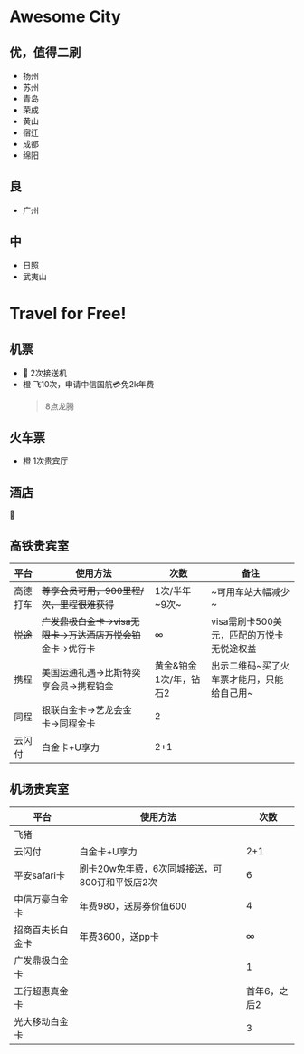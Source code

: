# Awesome City

## 优，值得二刷
- 扬州
- 苏州
- 青岛
- 荣成
- 黄山
- 宿迁
- 成都
- 绵阳

## 良
- 广州

## 中
- 日照
- 武夷山


# Travel for Free!

## 机票
- 🐷 2次接送机
- 橙 飞10次，申请中信国航💳免2k年费
  > 8点龙腾

## 火车票
- 橙 1次贵宾厅

## 酒店
🐷


## 高铁贵宾室

|平台|使用方法|次数|备注
|----|----|----|----|
|高德打车|~~尊享会员可用，900里程/次，里程很难获得~~|1次/半年~9次~|~可用车站大幅减少~|
|~~悦途~~|~~广发鼎极白金卡->visa无限卡->万达酒店万悦会铂金卡->优行卡~~|∞|visa需刷卡500美元，匹配的万悦卡无悦途权益|
|携程|美国运通礼遇->比斯特奕享会员->携程铂金|黄金&铂金1次/年，钻石2|出示二维码~买了火车票才能用，只能给自己用~|
|同程|银联白金卡->艺龙会金卡->同程金卡|2|
|云闪付|白金卡+U享力|2+1|



## 机场贵宾室
|平台|使用方法|次数|
|----|----|----|
|飞猪|
|云闪付|白金卡+U享力|2+1|
|平安safari卡|刷卡20w免年费，6次同城接送，可800订和平饭店2次|6|
|中信万豪白金卡|年费980，送房券价值600|4|
|招商百夫长白金卡|年费3600，送pp卡|∞|
|广发鼎极白金卡||1|
|工行超惠真金卡||首年6，之后2|
|光大移动白金卡||3|
